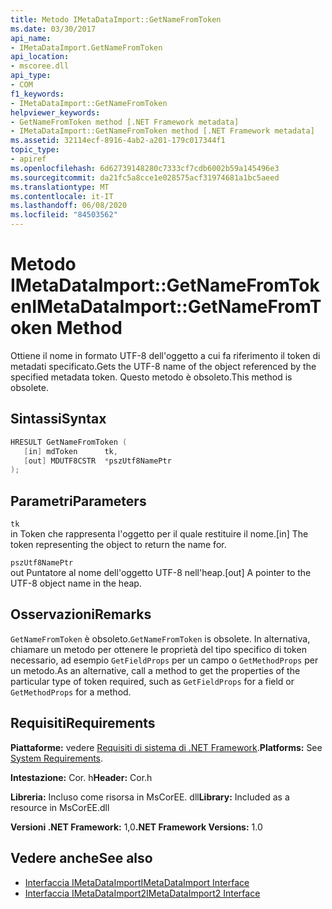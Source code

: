 ```yaml
---
title: Metodo IMetaDataImport::GetNameFromToken
ms.date: 03/30/2017
api_name:
- IMetaDataImport.GetNameFromToken
api_location:
- mscoree.dll
api_type:
- COM
f1_keywords:
- IMetaDataImport::GetNameFromToken
helpviewer_keywords:
- GetNameFromToken method [.NET Framework metadata]
- IMetaDataImport::GetNameFromToken method [.NET Framework metadata]
ms.assetid: 32114ecf-8916-4ab2-a201-179c017344f1
topic_type:
- apiref
ms.openlocfilehash: 6d62739148280c7333cf7cdb6002b59a145496e3
ms.sourcegitcommit: da21fc5a8cce1e028575acf31974681a1bc5aeed
ms.translationtype: MT
ms.contentlocale: it-IT
ms.lasthandoff: 06/08/2020
ms.locfileid: "84503562"
---
```

# <a name="imetadataimportgetnamefromtoken-method"></a><span data-ttu-id="0c5b3-102">Metodo IMetaDataImport::GetNameFromToken</span><span class="sxs-lookup"><span data-stu-id="0c5b3-102">IMetaDataImport::GetNameFromToken Method</span></span>
<span data-ttu-id="0c5b3-103">Ottiene il nome in formato UTF-8 dell'oggetto a cui fa riferimento il token di metadati specificato.</span><span class="sxs-lookup"><span data-stu-id="0c5b3-103">Gets the UTF-8 name of the object referenced by the specified metadata token.</span></span> <span data-ttu-id="0c5b3-104">Questo metodo è obsoleto.</span><span class="sxs-lookup"><span data-stu-id="0c5b3-104">This method is obsolete.</span></span>  
  
## <a name="syntax"></a><span data-ttu-id="0c5b3-105">Sintassi</span><span class="sxs-lookup"><span data-stu-id="0c5b3-105">Syntax</span></span>  
  
```cpp  
HRESULT GetNameFromToken (  
   [in] mdToken      tk,  
   [out] MDUTF8CSTR  *pszUtf8NamePtr  
);  
```  
  
## <a name="parameters"></a><span data-ttu-id="0c5b3-106">Parametri</span><span class="sxs-lookup"><span data-stu-id="0c5b3-106">Parameters</span></span>  
 `tk`  
 <span data-ttu-id="0c5b3-107">in Token che rappresenta l'oggetto per il quale restituire il nome.</span><span class="sxs-lookup"><span data-stu-id="0c5b3-107">[in] The token representing the object to return the name for.</span></span>  
  
 `pszUtf8NamePtr`  
 <span data-ttu-id="0c5b3-108">out Puntatore al nome dell'oggetto UTF-8 nell'heap.</span><span class="sxs-lookup"><span data-stu-id="0c5b3-108">[out] A pointer to the UTF-8 object name in the heap.</span></span>  
  
## <a name="remarks"></a><span data-ttu-id="0c5b3-109">Osservazioni</span><span class="sxs-lookup"><span data-stu-id="0c5b3-109">Remarks</span></span>  
 <span data-ttu-id="0c5b3-110">`GetNameFromToken` è obsoleto.</span><span class="sxs-lookup"><span data-stu-id="0c5b3-110">`GetNameFromToken` is obsolete.</span></span> <span data-ttu-id="0c5b3-111">In alternativa, chiamare un metodo per ottenere le proprietà del tipo specifico di token necessario, ad esempio `GetFieldProps` per un campo o `GetMethodProps` per un metodo.</span><span class="sxs-lookup"><span data-stu-id="0c5b3-111">As an alternative, call a method to get the properties of the particular type of token required, such as `GetFieldProps` for a field or `GetMethodProps` for a method.</span></span>  
  
## <a name="requirements"></a><span data-ttu-id="0c5b3-112">Requisiti</span><span class="sxs-lookup"><span data-stu-id="0c5b3-112">Requirements</span></span>  
 <span data-ttu-id="0c5b3-113">**Piattaforme:** vedere [Requisiti di sistema di .NET Framework](../../get-started/system-requirements.md).</span><span class="sxs-lookup"><span data-stu-id="0c5b3-113">**Platforms:** See [System Requirements](../../get-started/system-requirements.md).</span></span>  
  
 <span data-ttu-id="0c5b3-114">**Intestazione:** Cor. h</span><span class="sxs-lookup"><span data-stu-id="0c5b3-114">**Header:** Cor.h</span></span>  
  
 <span data-ttu-id="0c5b3-115">**Libreria:** Incluso come risorsa in MsCorEE. dll</span><span class="sxs-lookup"><span data-stu-id="0c5b3-115">**Library:** Included as a resource in MsCorEE.dll</span></span>  
  
 <span data-ttu-id="0c5b3-116">**Versioni .NET Framework:** 1,0</span><span class="sxs-lookup"><span data-stu-id="0c5b3-116">**.NET Framework Versions:** 1.0</span></span>  
  
## <a name="see-also"></a><span data-ttu-id="0c5b3-117">Vedere anche</span><span class="sxs-lookup"><span data-stu-id="0c5b3-117">See also</span></span>

- [<span data-ttu-id="0c5b3-118">Interfaccia IMetaDataImport</span><span class="sxs-lookup"><span data-stu-id="0c5b3-118">IMetaDataImport Interface</span></span>](imetadataimport-interface.md)
- [<span data-ttu-id="0c5b3-119">Interfaccia IMetaDataImport2</span><span class="sxs-lookup"><span data-stu-id="0c5b3-119">IMetaDataImport2 Interface</span></span>](imetadataimport2-interface.md)
